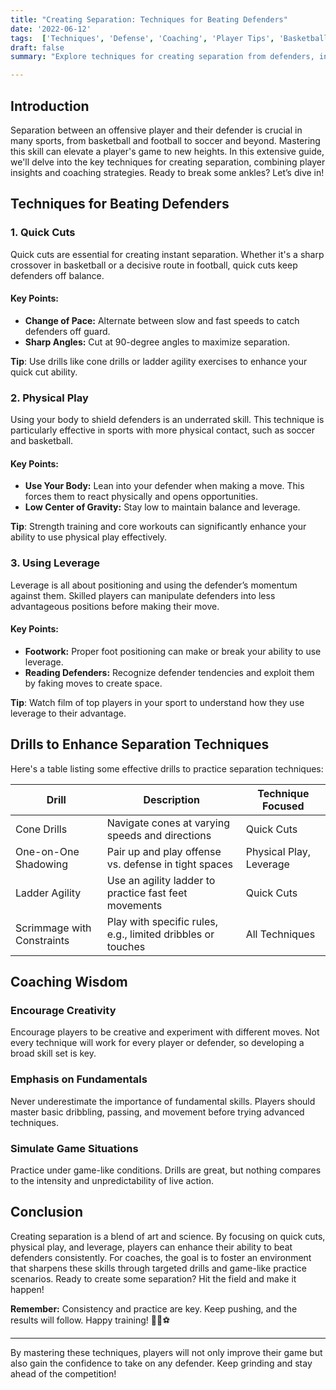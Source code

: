 ```yaml
---
title: "Creating Separation: Techniques for Beating Defenders"
date: '2022-06-12'
tags:  ['Techniques', 'Defense', 'Coaching', 'Player Tips', 'Basketball', 'Football', 'Soccer', 'One-on-One', 'Athletics']
draft: false
summary: "Explore techniques for creating separation from defenders, including quick cuts, physical play, and using leverage. This guide blends player knowledge with coaching wisdom to elevate your game."

---
```


## Introduction

Separation between an offensive player and their defender is crucial in many sports, from basketball and football to soccer and beyond. Mastering this skill can elevate a player's game to new heights. In this extensive guide, we'll delve into the key techniques for creating separation, combining player insights and coaching strategies. Ready to break some ankles? Let’s dive in!

## Techniques for Beating Defenders

### 1. Quick Cuts
Quick cuts are essential for creating instant separation. Whether it's a sharp crossover in basketball or a decisive route in football, quick cuts keep defenders off balance. 

#### Key Points:
- **Change of Pace:** Alternate between slow and fast speeds to catch defenders off guard.
- **Sharp Angles:** Cut at 90-degree angles to maximize separation.
  
**Tip**: Use drills like cone drills or ladder agility exercises to enhance your quick cut ability.

### 2. Physical Play
Using your body to shield defenders is an underrated skill. This technique is particularly effective in sports with more physical contact, such as soccer and basketball.

#### Key Points:
- **Use Your Body:** Lean into your defender when making a move. This forces them to react physically and opens opportunities.
- **Low Center of Gravity:** Stay low to maintain balance and leverage.

**Tip**: Strength training and core workouts can significantly enhance your ability to use physical play effectively.

### 3. Using Leverage
Leverage is all about positioning and using the defender’s momentum against them. Skilled players can manipulate defenders into less advantageous positions before making their move.

#### Key Points:
- **Footwork:** Proper foot positioning can make or break your ability to use leverage.
- **Reading Defenders:** Recognize defender tendencies and exploit them by faking moves to create space.

**Tip**: Watch film of top players in your sport to understand how they use leverage to their advantage.

## Drills to Enhance Separation Techniques

Here's a table listing some effective drills to practice separation techniques:

| Drill                     | Description                                               | Technique Focused       |
|---------------------------|-----------------------------------------------------------|-------------------------|
| Cone Drills               | Navigate cones at varying speeds and directions           | Quick Cuts              |
| One-on-One Shadowing      | Pair up and play offense vs. defense in tight spaces      | Physical Play, Leverage |
| Ladder Agility             | Use an agility ladder to practice fast feet movements     | Quick Cuts              |
| Scrimmage with Constraints| Play with specific rules, e.g., limited dribbles or touches| All Techniques          |

## Coaching Wisdom

### Encourage Creativity
Encourage players to be creative and experiment with different moves. Not every technique will work for every player or defender, so developing a broad skill set is key.

### Emphasis on Fundamentals
Never underestimate the importance of fundamental skills. Players should master basic dribbling, passing, and movement before trying advanced techniques.

### Simulate Game Situations
Practice under game-like conditions. Drills are great, but nothing compares to the intensity and unpredictability of live action.

## Conclusion

Creating separation is a blend of art and science. By focusing on quick cuts, physical play, and leverage, players can enhance their ability to beat defenders consistently. For coaches, the goal is to foster an environment that sharpens these skills through targeted drills and game-like practice scenarios. Ready to create some separation? Hit the field and make it happen!

**Remember:** Consistency and practice are key. Keep pushing, and the results will follow. Happy training! 🏀🏈⚽

---

By mastering these techniques, players will not only improve their game but also gain the confidence to take on any defender. Keep grinding and stay ahead of the competition!